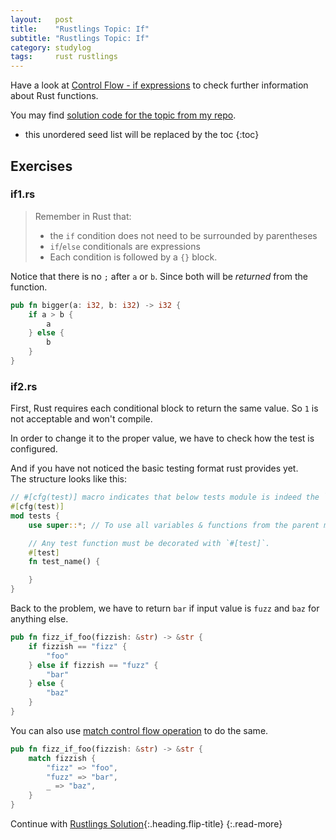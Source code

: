 ```yaml
---
layout:   post
title:    "Rustlings Topic: If"
subtitle: "Rustlings Topic: If"
category: studylog
tags:     rust rustlings
---
```


Have a look at [Control Flow - if expressions] to check further information about Rust functions.

You may find [solution code for the topic from my repo].

[Control Flow - if expressions]: https://doc.rust-lang.org/book/ch03-05-control-flow.html#if-expressions
[solution code for the topic from my repo]: https://github.com/LazyRen/rustlings-solution/tree/main/exercises/if

<!--more-->

* this unordered seed list will be replaced by the toc
{:toc}

## Exercises

### if1.rs

> Remember in Rust that:
>
> * the `if` condition does not need to be surrounded by parentheses
> * `if`/`else` conditionals are expressions
> * Each condition is followed by a `{}` block.

Notice that there is no `;` after `a` or `b`. Since both will be *returned* from the function.

```rust
pub fn bigger(a: i32, b: i32) -> i32 {
    if a > b {
        a
    } else {
        b
    }
}
```

### if2.rs

First, Rust requires each conditional block to return the same value. So `1` is not acceptable and
won't compile.<br>

In order to change it to the proper value, we have to check how the test is configured.

And if you have not noticed the basic testing format rust provides yet.<br>
The structure looks like this:

```rust
// #[cfg(test)] macro indicates that below tests module is indeed the `test`.
#[cfg(test)]
mod tests {
    use super::*; // To use all variables & functions from the parent module.

    // Any test function must be decorated with `#[test]`.
    #[test]
    fn test_name() {

    }
}
```

Back to the problem, we have to return `bar` if input value is `fuzz` and `baz` for anything else.

```rust
pub fn fizz_if_foo(fizzish: &str) -> &str {
    if fizzish == "fizz" {
        "foo"
    } else if fizzish == "fuzz" {
        "bar"
    } else {
        "baz"
    }
}
```

You can also use [match control flow operation] to do the same.

[match control flow operation]: https://doc.rust-lang.org/book/ch06-02-match.html

```rust
pub fn fizz_if_foo(fizzish: &str) -> &str {
    match fizzish {
        "fizz" => "foo",
        "fuzz" => "bar",
        _ => "baz",
    }
}
```

Continue with [Rustlings Solution](rustlings){:.heading.flip-title}
{:.read-more}
